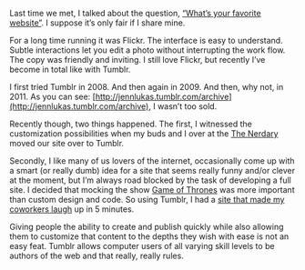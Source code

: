 

Last time we met, I talked about the question, [“What’s your favorite
website”](http://the-pastry-box-project.net/jenn-lukas/2012-july-3/). I suppose it’s only fair if
I share mine. 

For a long time running it was Flickr. The interface is easy to understand. Subtle interactions let you edit a
photo without interrupting the work flow. The copy was friendly and inviting. I still love Flickr, but
recently I’ve become in total like with Tumblr.  

I first tried Tumblr in 2008. And then again in 2009. And then, why not, in 2011. As you can see:
[http://jennlukas.tumblr.com/archive](http://jennlukas.tumblr.com/archive), I wasn’t too sold.

Recently though, two things happened. The first, I witnessed the customization possibilities when my buds and
I over at the [The Nerdary](http://www.thenerdary.net/) moved our site over to Tumblr. 

Secondly, I like many of us lovers of the internet, occasionally come up with a smart (or really dumb) idea
for a site that seems really funny and/or clever at the moment, but I’m always road blocked by the task
of developing a full site. I decided that mocking the show [Game of
Thrones](http://en.wikipedia.org/wiki/Game_of_Thrones_(TV_series)) was more important than custom design and
code. So using Tumblr, I had a [site that made my coworkers
laugh](http://sexhobbit.tumblr.com/post/26909134593/jon-snow-original-emo-kid) up in 5 minutes. 

Giving people the ability to create and publish quickly while also allowing them to customize that content to
the depths they wish with ease is not an easy feat. Tumblr allows computer users of all varying skill levels
to be authors of the web and that really, really rules. 